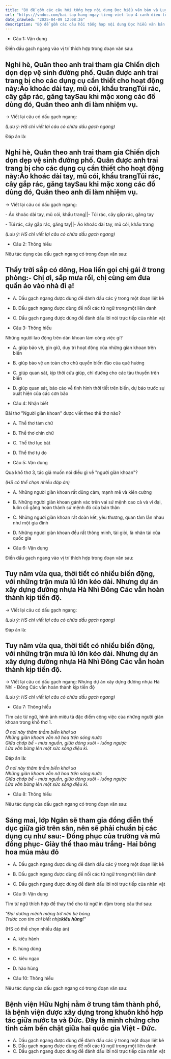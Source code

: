 ```yaml
---
title: "Bộ đề gồm các câu hỏi tổng hợp nội dung Đọc hiểu văn bản và Luyện từ và câu được học ở Tuần 23 trong chương trình Tiếng Việt lớp 4 Tập 2 Cánh Diều."
url: "https://vndoc.com/bai-tap-hang-ngay-tieng-viet-lop-4-canh-dieu-tuan-23-thu-4-337260"
date_crawled: "2025-04-09 12:08:26"
description: "Bộ đề gồm các câu hỏi tổng hợp nội dung Đọc hiểu văn bản và Luyện từ và câu được học ở Tuần 23 trong chương trình Tiếng Việt lớp 4 Tập 2 Cánh Diều."
---
```


* Câu 1:  Vận dụng

Điền dấu gạch ngang vào vị trí thích hợp trong đoạn văn sau:

Nghỉ hè, Quân theo anh trai tham gia Chiến dịch dọn dẹp vệ sinh đường phố. Quân được anh trai trang bị cho các dụng cụ cần thiết cho hoạt động này:Áo khoác dài tay, mũ cói, khẩu trangTúi rác, cây gắp rác, găng taySau khi mặc xong các đồ dùng đó, Quân theo anh đi làm nhiệm vụ.  
---  
  
→ Viết lại câu có dấu gạch ngang:

_(Lưu ý: HS chỉ viết lại câu có chứa dấu gạch ngang)_

Đáp án là:

Nghỉ hè, Quân theo anh trai tham gia Chiến dịch dọn dẹp vệ sinh đường phố. Quân được anh trai trang bị cho các dụng cụ cần thiết cho hoạt động này:Áo khoác dài tay, mũ cói, khẩu trangTúi rác, cây gắp rác, găng taySau khi mặc xong các đồ dùng đó, Quân theo anh đi làm nhiệm vụ.  
---  
  
→ Viết lại câu có dấu gạch ngang:

\- Áo khoác dài tay, mũ cói, khẩu trang||- Túi rác, cây gắp rác, găng tay

\- Túi rác, cây gắp rác, găng tay||- Áo khoác dài tay, mũ cói, khẩu trang

 _(Lưu ý: HS chỉ viết lại câu có chứa dấu gạch ngang)_

* Câu 2:  Thông hiểu

Nêu tác dụng của dấu gạch ngang có trong đoạn văn sau:

Thấy trời sắp có dông, Hoa liền gọi chị gái ở trong phòng:\- Chị ơi, sắp mưa rồi, chị cùng em đưa quần áo vào nhà đi ạ!  
---  
  
  * A. Dấu gạch ngang được dùng để đánh dấu các ý trong một đoạn liệt kê 
  * B. Dấu gạch ngang được dùng để nối các từ ngữ trong một liên danh 
  * C. Dấu gạch ngang được dùng để đánh dấu lời nói trực tiếp của nhân vật 



* Câu 3:  Thông hiểu

Những người lao động trên dàn khoan làm công việc gì?

  * A. giúp bảo vệ, gìn giữ, duy trì hoạt động của những giàn khoan trên biển 
  * B. giúp bảo vệ an toàn cho chủ quyền biển đảo của quê hương 
  * C. giúp quan sát, kịp thời cứu giúp, chỉ đường cho các tàu thuyền trên biển 
  * D. giúp quan sát, báo cáo về tình hình thời tiết trên biển, dự báo trước sự xuất hiện của các cơn bão 



* Câu 4:  Nhận biết

Bài thơ "Người giàn khoan" được viết theo thể thơ nào?

  * A. Thể thơ tám chữ 
  * B. Thể thơ chín chữ 
  * C. Thể thơ lục bát 
  * D. Thể thơ tự do 



* Câu 5:  Vận dụng

Qua khổ thơ 3, tác giả muốn nói điều gì về "người giàn khoan"?

_(HS có thể chọn nhiều đáp án)_

  * A. Những người giàn khoan rất dũng cảm, mạnh mẽ và kiên cường 
  * B. Những người giàn khoan gánh vác trên vai sứ mệnh cao cả và vĩ đại, luôn cố gắng hoàn thành sứ mệnh đó của bản thân 
  * C. Những người giàn khoan rất đoàn kết, yêu thương, quan tâm lẫn nhau như một gia đình 
  * D. Những người giàn khoan đều rất thông minh, tài giỏi, là nhân tài của quốc gia 



* Câu 6:  Vận dụng

Điền dấu gạch ngang vào vị trí thích hợp trong đoạn văn sau:

Tuy năm vừa qua, thời tiết có nhiều biến động, với những trận mưa lũ lớn kéo dài. Nhưng dự án xây dựng đường nhựa Hà Nhì Đông Các vẫn hoàn thành kịp tiến độ.  
---  
  
→ Viết lại câu có dấu gạch ngang: 

_(Lưu ý: HS chỉ viết lại câu có chứa dấu gạch ngang)_

Đáp án là:

Tuy năm vừa qua, thời tiết có nhiều biến động, với những trận mưa lũ lớn kéo dài. Nhưng dự án xây dựng đường nhựa Hà Nhì Đông Các vẫn hoàn thành kịp tiến độ.  
---  
  
→ Viết lại câu có dấu gạch ngang: Nhưng dự án xây dựng đường nhựa Hà Nhì - Đông Các vẫn hoàn thành kịp tiến độ

 _(Lưu ý: HS chỉ viết lại câu có chứa dấu gạch ngang)_

* Câu 7:  Thông hiểu

Tìm các từ ngữ, hình ảnh miêu tả đặc điểm công việc của những người giàn khoan trong khổ thơ 1.

_Ở nơi này thăm thẳm biển khơi xa_  
 _Những giàn khoan vẫn nở hoa trên sóng nước_  
 _Giữa chớp bể \- mưa nguồn, giữa dòng xuôi \- luồng ngược_  
 _Lửa vẫn bừng lên một sức sống diệu kì._

Đáp án là:

_Ở nơi này thăm thẳm biển khơi xa_  
 _Những giàn khoan vẫn nở hoa trên sóng nước_  
 _Giữa chớp bể \- mưa nguồn, giữa dòng xuôi \- luồng ngược_  
 _Lửa vẫn bừng lên một sức sống diệu kì._

* Câu 8:  Thông hiểu

Nêu tác dụng của dấu gạch ngang có trong đoạn văn sau:

Sáng mai, lớp Ngân sẽ tham gia đồng diễn thể dục giữa giờ trên sân, nên sẽ phải chuẩn bị các dụng cụ như sau:\- Đồng phục của trường và mũ đồng phục\- Giày thể thao màu trắng\- Hai bông hoa múa màu đỏ  
---  
  
  * A. Dấu gạch ngang được dùng để đánh dấu các ý trong một đoạn liệt kê 
  * B. Dấu gạch ngang được dùng để nối các từ ngữ trong một liên danh 
  * C. Dấu gạch ngang được dùng để đánh dấu lời nói trực tiếp của nhân vật 



* Câu 9:  Vận dụng

Tìm từ ngữ thích hợp để thay thế cho từ ngữ in đậm trong câu thơ sau:

_"Đại dương mênh mông trở nên bé bỏng_  
 _Trước con tim chỉ biết nhịp**kiêu hùng**!"_

(HS có thể chọn nhiều đáp án)

  * A. kiêu hãnh 
  * B. hùng dũng 
  * C. kiêu ngạo 
  * D. hào hùng 



* Câu 10:  Thông hiểu

Nêu tác dụng của dấu gạch ngang có trong đoạn văn sau:

Bệnh viện Hữu Nghị nằm ở trung tâm thành phố, là bệnh viện được xây dựng trong khuôn khổ hợp tác giữa nước ta và Đức. Đây là minh chứng cho tình cảm bền chặt giữa hai quốc gia Việt - Đức.  
---  
  
  * A. Dấu gạch ngang được dùng để đánh dấu các ý trong một đoạn liệt kê 
  * B. Dấu gạch ngang được dùng để nối các từ ngữ trong một liên danh 
  * C. Dấu gạch ngang được dùng để đánh dấu lời nói trực tiếp của nhân vật 


